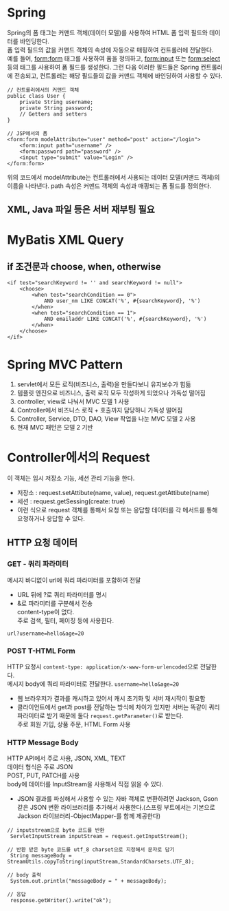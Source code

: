 # Spring
Spring의 폼 태그는 커맨드 객체(데이터 모델)를 사용하여 HTML 폼 입력 필드와 데이터를 바인딩한다.  
폼 입력 필드의 값을 커맨드 객체의 속성에 자동으로 매핑하여 컨트롤러에 전달한다.  
예를 들어, <form:form> 태그를 사용하여 폼을 정의하고, <form:input> 또는 <form:select> 등의 태그를 사용하여 폼 필드를 생성한다. 그런 다음 이러한 필드들은 Spring 컨트롤러에 전송되고, 컨트롤러는 해당 필드들의 값을 커맨드 객체에 바인딩하여 사용할 수 있다.  
```
// 컨트롤러에서의 커맨드 객체
public class User {
    private String username;
    private String password;
    // Getters and setters
}

// JSP에서의 폼
<form:form modelAttribute="user" method="post" action="/login">
    <form:input path="username" />
    <form:password path="password" />
    <input type="submit" value="Login" />
</form:form>

```  
위의 코드에서 modelAttribute는 컨트롤러에서 사용되는 데이터 모델(커맨드 객체)의 이름을 나타낸다. path 속성은 커맨드 객체의 속성과 매핑되는 폼 필드를 정의한다.

## XML, Java 파일 등은 서버 재부팅 필요

# MyBatis XML Query

## if 조건문과 choose, when, otherwise
```
<if test="searchKeyword != '' and searchKeyword != null">
    <choose>
        <when test="searchCondition == 0">
            AND user_nm LIKE CONCAT('%', #{searchKeyword}, '%')
        </when>
        <when test="searchCondition == 1">
            AND emailaddr LIKE CONCAT('%', #{searchKeyword}, '%')
        </when>
    </choose>
</if>
```  

# Spring MVC Pattern
1. servlet에서 모든 로직(비즈니스, 출력)을 만들다보니 유지보수가 힘듦  
2. 템플릿 엔진으로 비즈니스, 출력 로직 모두 작성하게 되었으나 가독성 떨어짐  
3. controller, view로 나눠서 MVC 모델 1 사용  
4. Controller에서 비즈니스 로직 + 호출까지 담당하니 가독성 떨어짐  
5. Controller, Service, DTO, DAO, View 작업을 나눈 MVC 모델 2 사용  
6. 현재 MVC 패턴은 모델 2 기반

# Controller에서의 Request
이 객체는 임시 저장소 기능, 세션 관리 기능을 한다.  
- 저장소 : request.setAttibute(name, value), request.getAttibute(name)
- 세션 : request.getSessing(create: true)
- 이런 식으로 request 객체를 통해서 요청 또는 응답할 데이터를 각 메서드를 통해 요청하거나 응답할 수 있다.  
## HTTP 요청 데이터
### GET - 쿼리 파라미터
메시지 바디없이 url에 쿼리 파라미터를 포함하여 전달  
- URL 뒤에 ?로 쿼리 파라미터를 명시  
- &로 파라미터를 구분해서 전송  
content-type이 없다.  
주로 검색, 필터, 페이징 등에 사용한다.  
```
url?username=hello&age=20
```
### POST T-HTML Form
HTTP 요청시 ```content-type: application/x-www-form-urlencoded```으로 전달한다.  
메시지 body에 쿼리 파라미터로 전달한다. ```username=hello&age=20```  
- 웹 브라우저가 결과를 캐시하고 있어서 캐시 초기화 및 서버 재시작이 필요함  
- 클라이언트에서 get과 post를 전달하는 방식에 차이가 있지만 서버는 똑같이 쿼리 파라미터로 받기 때문에 둘다 ```request.getParameter()```로 받는다.  
주로 회원 가입, 상품 주문, HTML Form 사용  
### HTTP Message Body
HTTP API에서 주로 사용, JSON, XML, TEXT  
데이터 형식은 주로 JSON  
POST, PUT, PATCH를 사용  
body에 데이터를 InputStream을 사용해서 직접 읽을 수 있다.  
- JSON 결과를 파싱해서 사용할 수 있는 자바 객체로 변환하려면 Jackson, Gson 같은 JSON 변환 라이브러리를 추가해서 사용한다.(스프링 부트에서는 기본으로 Jackson 라이브러리-ObjectMapper-를 함께 제공한다)

```
// inputstream으로 byte 코드를 반환
 ServletInputStream inputStream = request.getInputStream();

// 반환 받은 byte 코드를 utf_8 charset으로 지정해서 문자로 담기
 String messageBody = StreamUtils.copyToString(inputStream,StandardCharsets.UTF_8);

// body 출력
 System.out.println("messageBody = " + messageBody);

// 응답
 response.getWriter().write("ok");
```
